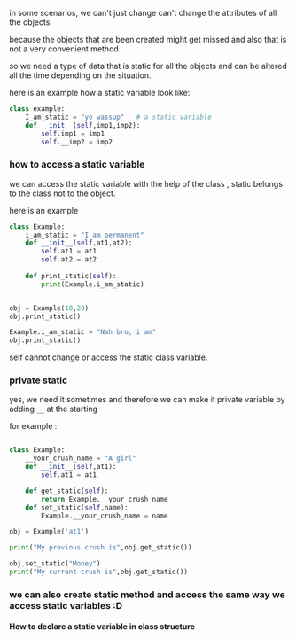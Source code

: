 in some scenarios, we can't just change can't change the attributes of all the objects. 

because the objects that are been created might get missed and also that is not a very convenient method.

so we need a type of data that is static for all the objects and can be altered all the time depending on the situation.

here is an example how a static variable look like:

```python 
class example:
	I_am_static = "yo wassup"   # a static variable 
	def __init__(self,imp1,imp2):
		self.imp1 = imp1
		self.__imp2 = imp2
```

### how to access a static variable 

we can access the static variable with the help of the class , static belongs to the class not to the object.

here is an example 

```python 
class Example:
	i_am_static = "I am permanent"
	def __init__(self,at1,at2):
		self.at1 = at1 
		self.at2 = at2 
	
	def print_static(self):
		print(Example.i_am_static)


obj = Example(10,20)
obj.print_static()

Example.i_am_static = "Nah bro, i am"
obj.print_static()
```

self cannot change or access the static class variable.

### private static 

yes, we need it sometimes and therefore we can make it private variable by adding  `__` at the starting 

for example :

```python 

class Example:
	__your_crush_name = "A girl"
	def __init__(self,at1):
		self.at1 = at1 

	def get_static(self):
		return Example.__your_crush_name
	def set_static(self,name):
		Example.__your_crush_name = name

obj = Example('at1')

print("My previous crush is",obj.get_static())

obj.set_static("Money")
print("My current crush is",obj.get_static())
```


### we can also create static method and access the same way we access static variables :D


#### How to declare a static variable in class structure 


